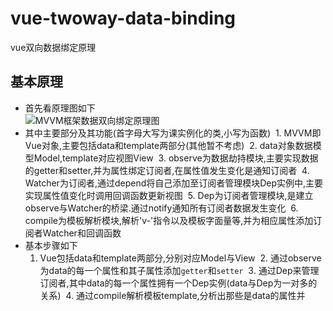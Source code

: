 # vue-twoway-data-binding
vue双向数据绑定原理
## 基本原理
- 首先看原理图如下  
![MVVM框架数据双向绑定原理图](https://github.com/BuggMaker/vue-twoway-data-binding/blob/master/resources/img/data-binding.png)
- 其中主要部分及其功能(首字母大写为课实例化的类,小写为函数)
  1. MVVM即Vue对象,主要包括data和template两部分(其他暂不考虑)
  2. data对象数据模型Model,template对应视图View
  3. observe为数据劫持模块,主要实现数据的getter和setter,并为属性绑定订阅者,在属性值发生变化是通知订阅者
  4. Watcher为订阅者,通过depend将自己添加至订阅者管理模块Dep实例中,主要实现属性值变化时调用回调函数更新视图
  5. Dep为订阅者管理模块,是建立observe与Watcher的桥梁.通过notify通知所有订阅者数据发生变化
  6. compile为模板解析模块,解析'v-'指令以及模板字面量等,并为相应属性添加订阅者Watcher和回调函数
- 基本步骤如下
  1. Vue包括data和template两部分,分别对应Model与View
  2. 通过observe为data的每一个属性和其子属性添加`getter`和`setter`
  3. 通过Dep来管理订阅者,其中data的每一个属性拥有一个Dep实例(data与Dep为一对多的关系)
  4. 通过compile解析模板template,分析出那些是data的属性并
